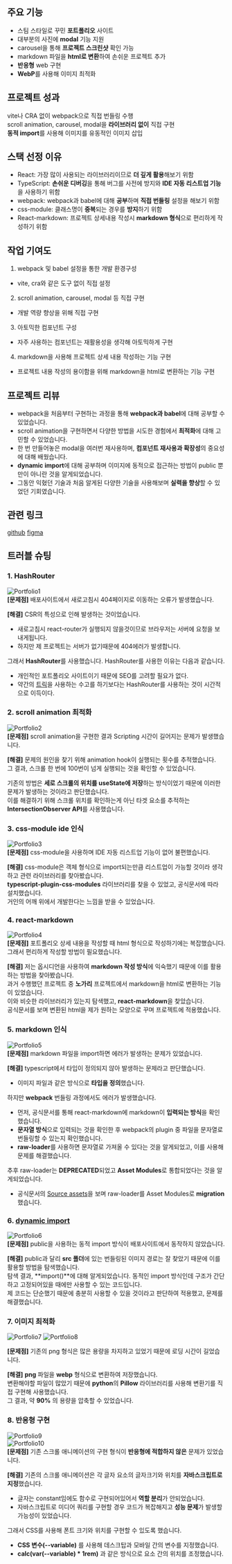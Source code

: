 ## 주요 기능

- 스팀 스타일로 꾸민 **포트폴리오** 사이트
- 대부분의 사진에 **modal** 기능 지원
- carousel을 통해 **프로젝트 스크린샷** 확인 가능
- markdown 파일을 **html로 변환**하여 손쉬운 프로젝트 추가
- **반응형** web 구현
- **WebP**를 사용해 이미지 최적화

## 프로젝트 성과

vite나 CRA 없이 webpack으로 직접 번들링 수행  
scroll animation, carousel, modal을 **라이브러리 없이** 직접 구현  
**동적 import**를 사용해 이미지를 유동적인 이미지 삽입

## 스택 선정 이유

- React: 가장 많이 사용되는 라이브러리이므로 **더 깊게 활용**해보기 위함
- TypeScript: **손쉬운 디버깅**을 통해 버그를 사전에 방지와 **IDE 자동 리스트업 기능**을 사용하기 위함
- webpack: webpack과 babel에 대해 **공부**하며 **직접 번들링** 설정을 해보기 위함
- css-module: 클래스명이 **중복**되는 경우를 **방지**하기 위함
- React-markdown: 프로젝트 상세내용 작성시 **markdown 형식**으로 편리하게 작성하기 위함

## 작업 기여도

1. webpack 및 babel 설정을 통한 개발 환경구성

- vite, cra와 같은 도구 없이 직접 설정

2. scroll animation, carousel, modal 등 직접 구현

- 개발 역량 향상을 위해 직접 구현

3. 아토믹한 컴포넌트 구성

- 자주 사용하는 컴포넌트는 재활용성을 생각해 아토믹하게 구현

4. markdown을 사용해 프로젝트 상세 내용 작성하는 기능 구현

- 프로젝트 내용 작성의 용이함을 위해 markdown을 html로 변환하는 기능 구현

## 프로젝트 리뷰

- webpack을 처음부터 구현하는 과정을 통해 **webpack과 babel**에 대해 공부할 수 있었습니다.
- scroll animation을 구현하면서 다양한 방법을 시도한 경험에서 **최적화**에 대해 고민할 수 있었습니다.
- 한 번 만들어놓은 modal을 여러번 재사용하며, **컴포넌트 재사용과 확장성**의 중요성에 대해 배웠습니다.
- **dynamic import**에 대해 공부하며 이미지에 동적으로 접근하는 방법이 public 뿐만이 아니란 것을 알게되었습니다.
- 그동안 익혔던 기술과 처음 알게된 다양한 기술을 사용해보며 **실력을 향상**할 수 있었던 기회였습니다.

## 관련 링크

[github](https://github.com/appletail/appletail.github.io)
[figma](https://www.figma.com/design/pqs7iZHYm1cGZIjhnl5LHR/Untitled?node-id=275-44&t=vbkHz9K5jmGHJOTP-1)

## 트러블 슈팅

### 1. HashRouter

![Portfolio1](image/Portfolio1.webp)  
**[문제점]** 배포사이트에서 새로고침시 404페이지로 이동하는 오류가 발생했습니다.

**[해결]** CSR의 특성으로 인해 발생하는 것이었습니다.

- 새로고침시 react-router가 실행되지 않을것이므로 브라우저는 서버에 요청을 보내게됩니다.
- 하지만 제 프로젝트는 서버가 없기때문에 404에러가 발생합니다.

그래서 **HashRouter**를 사용했습니다. HashRouter를 사용한 이유는 다음과 같습니다.

- 개인적인 포트폴리오 사이트이기 때문에 SEO를 고려할 필요가 없다.
- 약간의 [트릭](https://create-react-app.dev/docs/deployment/#notes-on-client-side-routing)을 사용하는 수고를 하기보다는 HashRouter를 사용하는 것이 시간적으로 이득이다.

### 2. scroll animation 최적화

![Portfolio2](image/Portfolio2.webp)  
**[문제점]** scroll animation을 구현한 결과 Scripting 시간이 길어지는 문제가 발생했습니다.

**[해결]** 문제의 원인을 찾기 위해 animation hook이 실행되는 횟수를 추적했습니다.  
그 결과, 스크롤 한 번에 100번이 넘게 실행되는 것을 확인할 수 있었습니다.

기존의 방법은 **세로 스크롤의 위치를 useState에 저장**하는 방식이었기 때문에 이러한 문제가 발생하는 것이라고 판단했습니다.  
이를 해결하기 위해 스크롤 위치를 확인하는게 아닌 타겟 요소를 추적하는 **IntersectionObserver API**를 사용했습니다.

### 3. css-module ide 인식

![Portfolio3](image/Portfolio3.webp)  
**[문제점]** css-module을 사용하며 IDE 자동 리스트업 기능이 없어 불편했습니다.

**[해결]** css-module은 객체 형식으로 import되는만큼 리스트업이 가능할 것이라 생각하고 관련 라이브러리를 찾아봤습니다.  
**typescript-plugin-css-modules** 라이브러리를 찾을 수 있었고, 공식문서에 따라 설치했습니다.  
거인의 어깨 위에서 개발한다는 느낌을 받을 수 있었습니다.

### 4. react-markdown

![Portfolio4](image/Portfolio4.webp)  
**[문제점]** 포트폴리오 상세 내용을 작성할 때 html 형식으로 작성하기에는 복잡했습니다. 그래서 편리하게 작성할 방법이 필요했습니다.

**[해결]** 저는 옵시디언을 사용하여 **markdown 작성 방식**에 익숙했기 때문에 이를 활용하는 방법을 찾아봤습니다.  
과거 수행했던 프로젝트 중 **노가리** 프로젝트에서 markdown을 html로 변환하는 기능이 있었습니다.  
이와 비슷한 라이브러리가 있는지 탐색했고, **react-markdown**을 찾았습니다.  
공식문서를 보며 변환된 html을 제가 원하는 모양으로 꾸며 프로젝트에 적용했습니다.

### 5. markdown 인식

![Portfolio5](image/Portfolio5.webp)  
**[문제점]** markdown 파일을 import하면 에러가 발생하는 문제가 있었습니다.

**[해결]** typescript에서 타입이 정의되지 않아 발생하는 문제라고 판단했습니다.

- 이미지 파일과 같은 방식으로 **타입을 정의**했습니다.

하지만 **webpack** 번들링 과정에서도 에러가 발생했습니다.

- 먼저, 공식문서를 통해 react-markdown에 markdown이 **입력되는 방식**을 확인했습니다.
- **문자열 방식**으로 입력되는 것을 확인한 후 webpack의 plugin 중 파일을 문자열로 번들링할 수 있는지 확인했습니다.
- **raw-loader**를 사용하면 문자열로 가져올 수 있다는 것을 알게되었고, 이를 사용해 문제를 해결했습니다.

추후 raw-loader는 **DEPRECATED**되었고 **Asset Modules**로 통합되었다는 것을 알게되었습니다.

- 공식문서의 [Source assets](https://webpack.js.org/guides/asset-modules/#source-assets)을 보며 raw-loader를 Asset Modules로 **migration**했습니다.

### 6. [dynamic import](https://appletail.tistory.com/142)

![Portfolio6](image/Portfolio6.webp)  
**[문제점]** public을 사용하는 동적 import 방식이 배포사이트에서 동작하지 않았습니다.

**[해결]** public과 달리 **src 폴더**에 있는 번들링된 이미지 경로는 잘 찾았기 때문에 이를 활용할 방법을 탐색했습니다.  
탐색 결과, **import()**에 대해 알게되었습니다. 동적인 import 방식인데 구조가 간단하고 고정되어있을 때에만 사용할 수 있는 코드입니다.  
제 코드는 단순했기 때문에 충분히 사용할 수 있을 것이라고 판단하여 적용했고, 문제를 해결했습니다.

### 7. 이미지 최적화

![Portfolio7](image/Portfolio7.webp)
![Portfolio8](image/Portfolio8.webp)

**[문제점]** 기존의 png 형식은 많은 용량을 차지하고 있었기 때문에 로딩 시간이 길었습니다.

**[해결]** **png** 파일을 **webp** 형식으로 변환하여 저장했습니다.  
변환해야할 파일이 많았기 때문에 **python**의 **Pillow** 라이브러리를 사용해 변환기를 직접 구현해 사용했습니다.  
그 결과, 약 **90%** 의 용량을 압축할 수 있었습니다.

### 8. 반응형 구현

![Portfolio9](image/Portfolio9.webp)  
![Portfolio10](image/Portfolio10.webp)  
**[문제점]** 기존 스크롤 애니메이션의 구현 형식이 **반응형에 적합하지 않은** 문제가 있었습니다.

**[해결]** 기존의 스크롤 애니메이션은 각 글자 요소의 글자크기와 위치를 **자바스크립트로 지정**했습니다.

- 글자는 constant임에도 함수로 구현되어있어서 **역할 분리**가 안되었습니다.
- 자바스크립트로 미디어 쿼리를 구현할 경우 코드가 복잡해지고 **성능 문제**가 발생할 가능성이 있었습니다.

그래서 CSS를 사용해 폰트 크기와 위치를 구현할 수 있도록 했습니다.

- **CSS 변수(--variable)** 를 사용해 데스크탑과 모바일 간의 변수를 지정했습니다.
- **calc(var(--variable) \* 1rem)** 과 같은 방식으로 요소 간의 위치를 조정했습니다.
